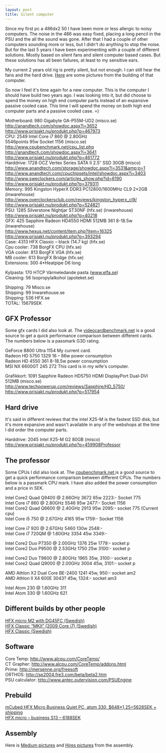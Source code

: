 ```yaml
---
layout: post
title: Silent computer
---
```


Since my first pc a 486dx2 50 I have been more or less allergic to noisy computers. The noise in the 486 was easy fixed, placing a long  pencil in the PSU and the all the sound was gone. After that I had a  couple of other computers sounding more or less, but I didn't do  anything to stop the noise. But for the last 5 years I have been  experimenting with a couple of different solutions. Mostly based on  silent fans and silent computer based cases. But these solutions has all  been failures, at least to my sensitive ears.

My current 2 years old rig is pretty silent, but not enough. I can still hear the fans and  the hard drive. [Here]({{site.url}}/projects/silent_computer) are some pictures from the building of that computer.

So now I feel it's time again for a new computer. This is the computer I  should have build two years ago. I was looking into it, but did choose  to spend the money on high end computer parts instead of an expansive  passive cooled case. This time I will spend the money on both high end  computer parts and a passive cooled case. =)

Motherboard:  980 Gigabyte GA-P55M-UD2 (misco.se)<br />
<a href="http://anandtech.com/showdoc.aspx?i=3652">http://anandtech.com/showdoc.aspx?i=3652</a><br />
<a href="http://www.prisjakt.nu/produkt.php?p=467973">http://www.prisjakt.nu/produkt.php?p=467973</a><br />
CPU:         2549 Intel Core i7 860 @ 2.80GHz<br />
5546points 95w  Socket 1156 (misco.se)<br />
<a href="http://www.cpubenchmark.net/cpu_list.php">http://www.cpubenchmark.net/cpu_list.php</a><br />
<a href="http://anandtech.com/showdoc.aspx?i=3641">http://anandtech.com/showdoc.aspx?i=3641</a><br />
<a href="http://www.prisjakt.nu/produkt.php?p=461772">http://www.prisjakt.nu/produkt.php?p=461772</a><br />
Harddrive:   1728 OCZ Vertex Series SATA II 2.5&#8243; SSD 30GB (misco)<br />
<a href="http://www.anandtech.com/storage/showdoc.aspx?i=3531&amp;p=1">http://www.anandtech.com/storage/showdoc.aspx?i=3531&amp;p=1</a><br />
<a href="http://www.anandtech.com/cpuchipsets/intel/showdoc.aspx?i=3403">http://www.anandtech.com/cpuchipsets/intel/showdoc.aspx?i=3403</a><br />
<a href="http://www.sweclockers.com/articles_show.php?id=6190">http://www.sweclockers.com/articles_show.php?id=6190</a><br />
<a href="http://www.prisjakt.nu/produkt.php?p=379311">http://www.prisjakt.nu/produkt.php?p=379311</a><br />
Memory:      995 Kingston HyperX DDR3 PC12800/1600MHz CL9  2&#215;2GB (inwarehouse)<br />
<a href="http://www.overclockersclub.com/reviews/kingston_hyperx_cl9/">http://www.overclockersclub.com/reviews/kingston_hyperx_cl9/</a><br />
<a href="http://www.prisjakt.nu/produkt.php?p=524821">http://www.prisjakt.nu/produkt.php?p=524821</a><br />
PSU:         1285 Silverstone Nightjar ST30NF (hfx.se) (inwarehouse)<br />
<a href="http://www.prisjakt.nu/produkt.php?p=40218">http://www.prisjakt.nu/produkt.php?p=40218</a><br />
GFX:          425 Sapphire Radeon HD4550 HDMI 512MB 361 8-18.5w (inwarehouse)<br />
<a href="http://www.hexus.net/content/item.php?item=16325">http://www.hexus.net/content/item.php?item=16325</a><br />
<a href="http://www.prisjakt.nu/produkt.php?p=393294">http://www.prisjakt.nu/produkt.php?p=393294</a><br />
Case:        4313 HFX Classic &#8211; black (14.7 kg) (hfx.se)<br />
Cpu cooler:  738 BorgFX  CPU (hfx.se)<br />
VGA cooler:  813 BorgFX VGA (hfx.se)<br />
MB cooler:   613  BorgFX Bridge  (hfx.se)<br />
Extensions:  300 4*Heatpipe D6 long

Kylpasta:     170 HTCP Värmeledande pasta (www.elfa.se)<br />
Cleaning:     56  Isopropylalkohol (apoteket.se)

Shipping:     79 Misco.se<br />
Shipping:      99 Inwarehouse.se<br />
Shipping:    536 HFX.se<br />
TOTAL:     15679SEK

## GFX  Professor

Some gfx cards I did also look at. The <a href="http://www.videocardbenchmark.net/gpu_list.php">videocardbenchmark.net</a> is a good source to get a quick performance comparison between  different cards. The numbers below is a passmark G3D rating.

GeForce 8800 Ultra    1154   My current card.<br />
Radeon HD 5750        1329   16 &#8211; 86w power consumption<br />
Radeon HD  4550        361    8-18.5w power consumption<br />
MSI NX 6600GT          245    272 This card is in my wife's computer.

Grafikkort: 1091  Sapphire Radeon HD5750 HDMI DisplayPort Dual-DVI 512MB (misco.se)<br />
<a href="http://www.techpowerup.com/reviews/Sapphire/HD_5750/">http://www.techpowerup.com/reviews/Sapphire/HD_5750/</a><br />
<a href="http://www.prisjakt.nu/produkt.php?p=517954">http://www.prisjakt.nu/produkt.php?p=517954 </a>

## Hard drive

It's said in different reviews that the  intel X25-M is the fastest SSD disk, but it's more expansive and wasn't  available in any of the webshops at the time I did order the computer  parts.

Harddrive:   2045 Intel X25-M G2 80GB  (misco)<br />
<a href="http://www.prisjakt.nu/produkt.php?p=459908Professor">http://www.prisjakt.nu/produkt.php?p=459908Professor</a>

## The professor

Some CPUs I did also look at. The <a href="http://www.cpubenchmark.net/cpu_list.php">cpubenchmark.net </a>is a  good source to get a quick performance comparison between different  CPUs. The numbers below is a passmark CPU mark. I have also added the  power consumption and a price in SEK.

Intel  Core2 Quad Q9400 @ 2.66GHz    3672    65w 2223:- Socket 775<br />
Intel  Core i7 860 @ 2.80GHz         5546    95w 2477:- Socket 1156<br />
Intel  Core2 Quad Q6600 @ 2.40GHz    2913    95w 2095:- socket 775 (Current  cpu)<br />
Intel Core i5 750 @ 2.67GHz         4165    95w 1759:- Socket  1156

Intel Core i7 920 @ 2.67GHz         5460    130w 2548:-<br />
Intel  Core i7 720QM @ 1.60GHz       3354    45w  3349:-

Intel Core2  Duo P7350 @ 2.00GHz     1376    25w  1779:- socket p<br />
Intel Core2 Duo  P9500 @ 2.53GHz     1750    25w  3100:- socket p

Intel Core2 Duo  T9600 @ 2.80GHz     1965    35w, 3100:- socket p<br />
Intel Core2 Quad  Q9000 @ 2.00GHz    3004    45w, 3101:- socket p

AMD Athlon X2  Dual Core BE-2400     1241    45w, 950:-  socket am2<br />
AMD Athlon II X4  600E               3043?   45w, 1324:- socket am3

Intel Atom 230  @ 1.60GHz            311<br />
Intel Atom 330 @ 1.60GHz            621
## Different  builds by other people

<a href="http://www.tystpc.nu/forum/viewtopic.php?t=4296">HFX micro M2 with  DG45FC  (Swedish)</a><br />
<a href="http://tystpc.nu/forum/viewtopic.php?t=4180">HFX Classic &#8220;MKII&#8221;  (2009 Core i7) (Swedish)</a><br />
<a href="http://www.tystpc.nu/forum/viewtopic.php?t=4266">HFX Classic  (Swedish)</a>

## Software

Core Temp: <a href="http://www.alcpu.com/CoreTemp/">http://www.alcpu.com/CoreTemp/</a><br />
CT  Grapher: <a href="http://www.alcpu.com/CoreTemp/addons.html">http://www.alcpu.com/CoreTemp/addons.html</a><br />
Prime:  <a href="http://mersenne.org/freesoft">http://mersenne.org/freesoft</a><br />
ORTHOS:  <a href="http://sp2004.fre3.com/beta/beta2.htm">http://sp2004.fre3.com/beta/beta2.htm</a><br />
PSU  calculator: <a href="http://www.antec.outervision.com/PSUEngine">http://www.antec.outervision.com/PSUEngine</a>

## Prebuild

<a href="http://www.endpcnoise.com/cgi-bin/e/std/sku=micro_business.html">mCubed  HFX Micro Business Quiet PC, atom 330, $648*1,25=5628SEK + shipping</a><br />
<a href="http://www.hfx.se/se/index.php?page=shop.product_details&amp;flypage=flypage.tp-ecommerce.tpl&amp;product_id=105&amp;category_id=3&amp;option=com_virtuemart&amp;Itemid=54">HFX  micro &#8211; business S13 &#8211; 6188SEK</a>

## Assembly

Here is <a href="{{ site.url }}/projects/silent_computer/HFX_1024/">Medium  pictures</a> and <a href="{{ site.url }}/projects/silent_computer/HFX_FullSize/">Hires  pictures</a> from the assembly.
